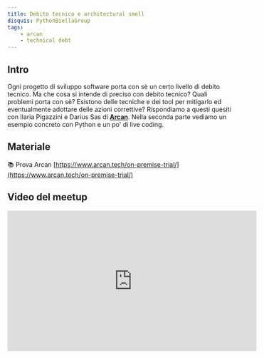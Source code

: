 ```yaml
---
title: Debito tecnico e architectural smell
disquis: PythonBiellaGroup
tags:
    - arcan
    - technical debt
---
```


## Intro

Ogni progetto di sviluppo software porta con sè un certo livello di  debito tecnico. 
Ma che cosa si intende di preciso con debito tecnico? 
Quali problemi porta con sè? 
Esistono delle tecniche e dei tool per mitigarlo ed eventualmente adottare delle azioni correttive?
Rispondiamo a questi quesiti con Ilaria Pigazzini e Darius Sas di **[Arcan](https://www.arcan.tech/)**.
Nella seconda parte vediamo un esempio concreto con Python e un po' di live coding.


## Materiale

📚 Prova Arcan [https://www.arcan.tech/on-premise-trial/](https://www.arcan.tech/on-premise-trial/)

## Video del meetup
<iframe width="560" height="315" src="https://www.youtube.com/embed/10p0jb0i8oY" title="YouTube video player" frameborder="0" allow="accelerometer; autoplay; clipboard-write; encrypted-media; gyroscope; picture-in-picture; web-share" allowfullscreen></iframe>